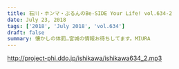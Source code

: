 ```yaml
---
title: 石川・ホンマ・ぶるんのBe-SIDE Your Life! vol.634-2
date: July 23, 2018
tags: ['2018', 'July 2018', 'vol.634']
draft: false
summary: 懐かしの体罰…宮城の情報お待ちしてます。MIURA
---
```


http://project-phi.ddo.jp/ishikawa/ishikawa634_2.mp3
